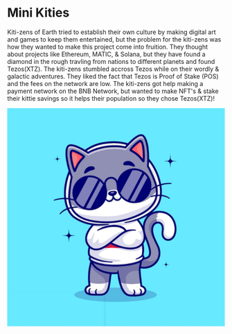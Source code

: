 # Mini Kities
Kiti-zens of Earth tried to establish their own culture by making digital art and games to keep them entertained, but the problem for the kiti-zens was how they wanted to make this project come into fruition. They thought about projects like Ethereum, MATIC, & Solana, but they have found a diamond in the rough travling from nations to different planets and found Tezos(XTZ). The kiti-zens stumbled accross Tezos while on their wordly & galactic adventures. They liked the fact that Tezos is Proof of Stake (POS) and the fees on the network are low. The kiti-zens got help making a payment network on the BNB Network, but wanted to make NFT's & stake their kittie savings so it helps their population so they chose Tezos(XTZ)!

![image](Mini_Kities.png)
